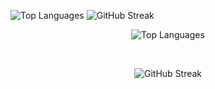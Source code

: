 ![Top Languages](https://github-readme-stats.vercel.app/api/top-langs/?username=Bat-World&layout=compact&theme=radical)
![GitHub Streak](https://streak-stats.demolab.com/?user=Bat-World&theme=dark&hide_border=true)<div align="center">

  ![Top Languages](https://github-readme-stats.vercel.app/api/top-langs/?username=Bat-World&layout=compact&theme=radical)

  <br>

  ![GitHub Streak](https://streak-stats.demolab.com/?user=Bat-World&theme=dark&hide_border=true)

</div>


